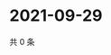 # 2021-09-29

共 0 条

<!-- BEGIN WEIBO -->
<!-- 最后更新时间 Wed Sep 29 2021 06:10:37 GMT+0800 (China Standard Time) -->

<!-- END WEIBO -->
